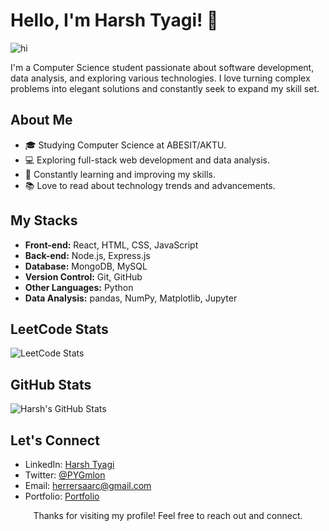 <!-- Title -->
# Hello, I'm Harsh Tyagi! 👋

<!-- Greeting Giphy -->

![hi](https://media.tenor.com/uGrhrHVRqi0AAAAC/rick-and-morty-typing.gif)

<!-- Introduction -->
I'm a Computer Science student passionate about software development, data analysis, and exploring various technologies. I love turning complex problems into elegant solutions and constantly seek to expand my skill set. 


<!-- About Me -->
## About Me
- 🎓 Studying Computer Science at ABESIT/AKTU.
- 💻 Exploring full-stack web development and data analysis.
- 🌱 Constantly learning and improving my skills.
- 📚 Love to read about technology trends and advancements.

<!-- MERN Stack and Data Analysis -->
## My Stacks
- **Front-end:** React, HTML, CSS, JavaScript
- **Back-end:** Node.js, Express.js
- **Database:** MongoDB, MySQL
- **Version Control:** Git, GitHub
- **Other Languages:** Python
- **Data Analysis:** pandas, NumPy, Matplotlib, Jupyter

<!-- LeetCode -->
## LeetCode Stats
![LeetCode Stats](https://leetcard.jacoblin.cool/ThePygmalion?theme=unicorn&font=ABeeZee&ext=heatmap)

<!-- GitHub Stats -->
## GitHub Stats
![Harsh's GitHub Stats](https://github-readme-stats.vercel.app/api?username=yourusername&show_icons=true&theme=radical)

<!-- Contact Me -->
## Let's Connect
- LinkedIn: [Harsh Tyagi](https://www.linkedin.com/in/harsh-tyagi-96b7ba1ba/)
- Twitter: [@PYGmlon](https://twitter.com/PYGmlon)
- Email: herrersaarc@gmail.com
- Portfolio: [Portfolio](https://thepygmalion.github.io/Portfolio/)

<!-- Footer -->
<p align="center">Thanks for visiting my profile! Feel free to reach out and connect.</p>
